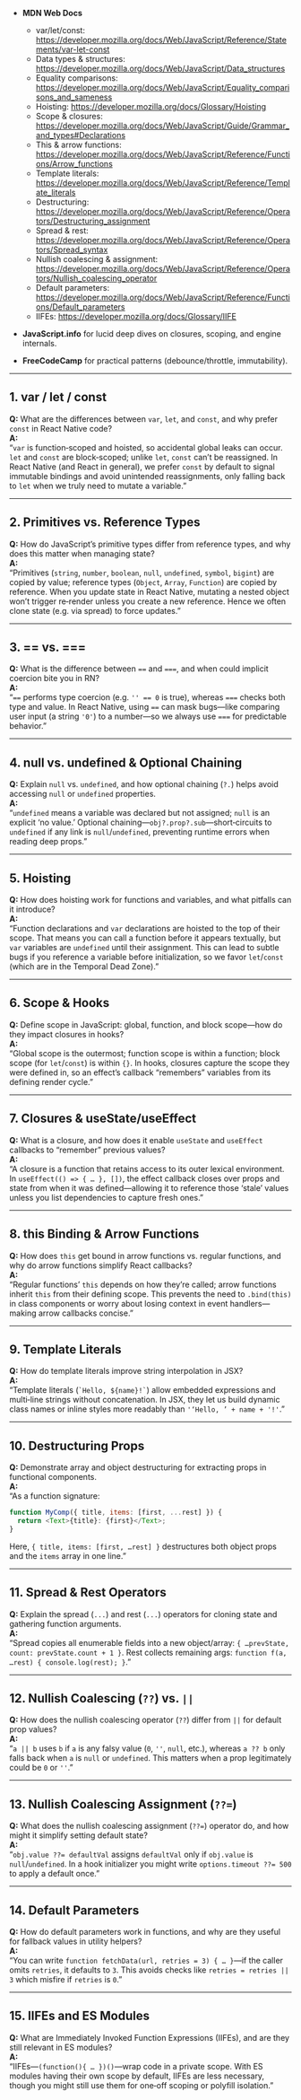
- **MDN Web Docs**  
  - var/let/const: https://developer.mozilla.org/docs/Web/JavaScript/Reference/Statements/var-let-const  
  - Data types & structures: https://developer.mozilla.org/docs/Web/JavaScript/Data_structures  
  - Equality comparisons: https://developer.mozilla.org/docs/Web/JavaScript/Equality_comparisons_and_sameness  
  - Hoisting: https://developer.mozilla.org/docs/Glossary/Hoisting  
  - Scope & closures: https://developer.mozilla.org/docs/Web/JavaScript/Guide/Grammar_and_types#Declarations  
  - This & arrow functions: https://developer.mozilla.org/docs/Web/JavaScript/Reference/Functions/Arrow_functions  
  - Template literals: https://developer.mozilla.org/docs/Web/JavaScript/Reference/Template_literals  
  - Destructuring: https://developer.mozilla.org/docs/Web/JavaScript/Reference/Operators/Destructuring_assignment  
  - Spread & rest: https://developer.mozilla.org/docs/Web/JavaScript/Reference/Operators/Spread_syntax  
  - Nullish coalescing & assignment: https://developer.mozilla.org/docs/Web/JavaScript/Reference/Operators/Nullish_coalescing_operator  
  - Default parameters: https://developer.mozilla.org/docs/Web/JavaScript/Reference/Functions/Default_parameters  
  - IIFEs: https://developer.mozilla.org/docs/Glossary/IIFE  

- **JavaScript.info** for lucid deep dives on closures, scoping, and engine internals.  
- **FreeCodeCamp** for practical patterns (debounce/throttle, immutability).

---

## 1. var / let / const  
**Q:** What are the differences between `var`, `let`, and `const`, and why prefer `const` in React Native code?  
**A:**  
“`var` is function‑scoped and hoisted, so accidental global leaks can occur. `let` and `const` are block‑scoped; unlike `let`, `const` can’t be reassigned. In React Native (and React in general), we prefer `const` by default to signal immutable bindings and avoid unintended reassignments, only falling back to `let` when we truly need to mutate a variable.”  

---

## 2. Primitives vs. Reference Types  
**Q:** How do JavaScript’s primitive types differ from reference types, and why does this matter when managing state?  
**A:**  
“Primitives (`string`, `number`, `boolean`, `null`, `undefined`, `symbol`, `bigint`) are copied by value; reference types (`Object`, `Array`, `Function`) are copied by reference. When you update state in React Native, mutating a nested object won’t trigger re‑render unless you create a new reference. Hence we often clone state (e.g. via spread) to force updates.”  

---

## 3. == vs. ===  
**Q:** What is the difference between `==` and `===`, and when could implicit coercion bite you in RN?  
**A:**  
“`==` performs type coercion (e.g. `'' == 0` is true), whereas `===` checks both type and value. In React Native, using `==` can mask bugs—like comparing user input (a string `'0'`) to a number—so we always use `===` for predictable behavior.”  

---

## 4. null vs. undefined & Optional Chaining  
**Q:** Explain `null` vs. `undefined`, and how optional chaining (`?.`) helps avoid accessing `null` or `undefined` properties.  
**A:**  
“`undefined` means a variable was declared but not assigned; `null` is an explicit ‘no value.’ Optional chaining—`obj?.prop?.sub`—short‑circuits to `undefined` if any link is `null`/`undefined`, preventing runtime errors when reading deep props.”  

---

## 5. Hoisting  
**Q:** How does hoisting work for functions and variables, and what pitfalls can it introduce?  
**A:**  
“Function declarations and `var` declarations are hoisted to the top of their scope. That means you can call a function before it appears textually, but `var` variables are `undefined` until their assignment. This can lead to subtle bugs if you reference a variable before initialization, so we favor `let`/`const` (which are in the Temporal Dead Zone).”  

---

## 6. Scope & Hooks  
**Q:** Define scope in JavaScript: global, function, and block scope—how do they impact closures in hooks?  
**A:**  
“Global scope is the outermost; function scope is within a function; block scope (for `let`/`const`) is within `{}`. In hooks, closures capture the scope they were defined in, so an effect’s callback “remembers” variables from its defining render cycle.”  

---

## 7. Closures & useState/useEffect  
**Q:** What is a closure, and how does it enable `useState` and `useEffect` callbacks to “remember” previous values?  
**A:**  
“A closure is a function that retains access to its outer lexical environment. In `useEffect(() => { … }, [])`, the effect callback closes over props and state from when it was defined—allowing it to reference those ‘stale’ values unless you list dependencies to capture fresh ones.”  

---

## 8. this Binding & Arrow Functions  
**Q:** How does `this` get bound in arrow functions vs. regular functions, and why do arrow functions simplify React callbacks?  
**A:**  
“Regular functions’ `this` depends on how they’re called; arrow functions inherit `this` from their defining scope. This prevents the need to `.bind(this)` in class components or worry about losing context in event handlers—making arrow callbacks concise.”  

---

## 9. Template Literals  
**Q:** How do template literals improve string interpolation in JSX?  
**A:**  
“Template literals (`` `Hello, ${name}!` ``) allow embedded expressions and multi‑line strings without concatenation. In JSX, they let us build dynamic class names or inline styles more readably than `'‘Hello, ’ + name + '!'`.”  

---

## 10. Destructuring Props  
**Q:** Demonstrate array and object destructuring for extracting props in functional components.  
**A:**  
“As a function signature:  
```js
function MyComp({ title, items: [first, ...rest] }) {
  return <Text>{title}: {first}</Text>;
}
```  
Here, `{ title, items: [first, …rest] }` destructures both object props and the `items` array in one line.”  

---

## 11. Spread & Rest Operators  
**Q:** Explain the spread (`...`) and rest (`...`) operators for cloning state and gathering function arguments.  
**A:**  
“Spread copies all enumerable fields into a new object/array: `{ …prevState, count: prevState.count + 1 }`. Rest collects remaining args: `function f(a, …rest) { console.log(rest); }`.”  

---

## 12. Nullish Coalescing (`??`) vs. `||`  
**Q:** How does the nullish coalescing operator (`??`) differ from `||` for default prop values?  
**A:**  
“`a || b` uses `b` if `a` is any falsy value (`0`, `''`, `null`, etc.), whereas `a ?? b` only falls back when `a` is `null` or `undefined`. This matters when a prop legitimately could be `0` or `''`.”  

---

## 13. Nullish Coalescing Assignment (`??=`)  
**Q:** What does the nullish coalescing assignment (`??=`) operator do, and how might it simplify setting default state?  
**A:**  
“`obj.value ??= defaultVal` assigns `defaultVal` only if `obj.value` is `null`/`undefined`. In a hook initializer you might write `options.timeout ??= 500` to apply a default once.”  

---

## 14. Default Parameters  
**Q:** How do default parameters work in functions, and why are they useful for fallback values in utility helpers?  
**A:**  
“You can write `function fetchData(url, retries = 3) { … }`—if the caller omits `retries`, it defaults to `3`. This avoids checks like `retries = retries || 3` which misfire if `retries` is `0`.”  

---

## 15. IIFEs and ES Modules  
**Q:** What are Immediately Invoked Function Expressions (IIFEs), and are they still relevant in ES modules?  
**A:**  
“IIFEs—`(function(){ … })()`—wrap code in a private scope. With ES modules having their own scope by default, IIFEs are less necessary, though you might still use them for one‑off scoping or polyfill isolation.”  

